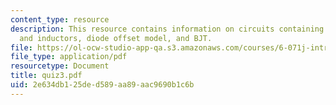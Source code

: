 ```yaml
---
content_type: resource
description: This resource contains information on circuits containing capacitors
  and inductors, diode offset model, and BJT.
file: https://ol-ocw-studio-app-qa.s3.amazonaws.com/courses/6-071j-introduction-to-electronics-signals-and-measurement-spring-2006/2e634db125ded589aa89aac9690b1c6b_quiz3.pdf
file_type: application/pdf
resourcetype: Document
title: quiz3.pdf
uid: 2e634db1-25de-d589-aa89-aac9690b1c6b
---
```

